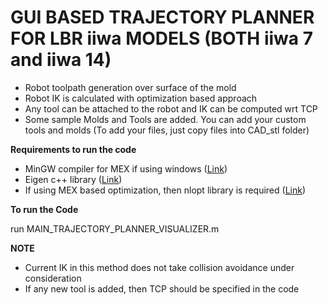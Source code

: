 # GUI BASED TRAJECTORY PLANNER FOR LBR iiwa MODELS (BOTH iiwa 7 and iiwa 14)

* Robot toolpath generation over surface of the mold 
* Robot IK is calculated with optimization based approach
* Any tool can be attached to the robot and IK can be computed wrt TCP
* Some sample Molds and Tools are added. You can add your custom tools and molds (To add your files, just copy files into CAD_stl folder)

**Requirements to run the code**
* MinGW compiler for MEX if using windows ([Link](https://www.mathworks.com/matlabcentral/fileexchange/52848-matlab-support-for-mingw-w64-c-c-compiler))
* Eigen c++ library ([Link](http://eigen.tuxfamily.org/index.php?title=Main_Page))
* If using MEX based optimization, then nlopt library is required ([Link](https://nlopt.readthedocs.io/en/latest/))

**To run the Code**

run MAIN_TRAJECTORY_PLANNER_VISUALIZER.m

**NOTE**
* Current IK in this method does not take collision avoidance under consideration
* If any new tool is added, then TCP should be specified in the code
